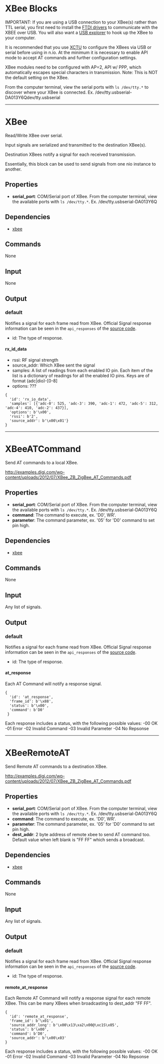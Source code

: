 XBee Blocks
===========

IMPORTANT: If you are using a USB connection to your XBee(s) rather than TTL serial, you first need to install the [FTDI drivers](http://www.ftdichip.com/Support/Documents/AppNotes/AN_134_FTDI_Drivers_Installation_Guide_for_MAC_OSX.pdf) to communicate with the XBEE over USB. You will also want a [USB explorer](https://learn.sparkfun.com/tutorials/exploring-xbees-and-xctu/selecting-an-explorer) to hook up the XBee to your computer.

It is recommended that you use [XCTU](http://www.digi.com/products/wireless-wired-embedded-solutions/zigbee-rf-modules/xctu) to configure the XBees via USB or serial before using in n.io. At the minimum it is necessary to enable API mode to accept AT commands and further configuration settings.

XBee modules need to be configured with AP=2, API w/ PPP, which automatically escapes special characters in transmission. Note: This is NOT the default setting on the XBee.

From the computer terminal, view the serial ports with `ls /dev/tty.*` to discover where your XBee is connected. Ex. /dev/tty.usbserial-DA013Y6Qdev/tty.usbserial

-------------------------------------------------------------------------------

XBee
====

Read/Write XBee over serial.

Input signals are serialized and transmitted to the destination XBee(s).

Destination XBees notify a signal for each received transmission.

Essentially, this block can be used to send signals from one nio instance to another.

Properties
----------

-   **serial_port**: COM/Serial port of XBee. From the computer terminal, view the available ports with `ls /dev/tty.*`. Ex. /dev/tty.usbserial-DA013Y6Q

Dependencies
------------

-   [xbee](https://pypi.python.org/pypi/XBee)

Commands
--------
None

Input
-----
None

Output
------

### default

Notifies a signal for each frame read from XBee. Official Signal response information can be seen in the `api_responses` of the [source code]('https://github.com/nioinnovation/python-xbee/blob/master/xbee/ieee.py').

  - id: The type of response.

#### rx_id_data
  - rssi: RF signal strength
  - source_addr: Which XBee sent the signal
  - samples: A list of readings from each enabled IO pin. Each item of the list is a dictionary of readings for all the enabled IO pins. Keys are of format (adc|dio)-[0-8]
  - options: ???

```
{
  'id': 'rx_io_data',
  'samples': [{'adc-0': 525, 'adc-3': 390, 'adc-1': 472, 'adc-5': 312, 'adc-4': 410, 'adc-2': 437}],
  'options': b'\x00', 
  'rssi': b'2',
  'source_addr': b'\x00\x01'}
}

```

-------------------------------------------------------------------------------

XBeeATCommand
============

Send AT commands to a local XBee.

http://examples.digi.com/wp-content/uploads/2012/07/XBee_ZB_ZigBee_AT_Commands.pdf

Properties
----------

-   **serial_port**: COM/Serial port of XBee. From the computer terminal, view the available ports with `ls /dev/tty.*`. Ex. /dev/tty.usbserial-DA013Y6Q
-   **command**: The command to execute, ex. 'D0', WR'.
-   **parameter**: The command parameter, ex. '05' for 'D0' command to set pin high.

Dependencies
------------

-   [xbee](https://pypi.python.org/pypi/XBee)

Commands
--------
None

Input
-----
Any list of signals.

Output
------

### default

Notifies a signal for each frame read from XBee. Official Signal response information can be seen in the `api_responses` of the [source code]('https://github.com/nioinnovation/python-xbee/blob/master/xbee/ieee.py').

  - id: The type of response.

#### at_response

Each AT Command will notify a response signal.

```
{
  'id': 'at_response',
  'frame_id': b'\x88',
  'status': b'\x00',
  'command': b'D0'
 }
```

Each response includes a status, with the following possible values:
-00 OK
-01 Error
-02 Invalid Command
-03 Invalid Parameter
-04 No Repsonse

-------------------------------------------------------------------------------

XBeeRemoteAT
============

Send Remote AT commands to a destination XBee.

http://examples.digi.com/wp-content/uploads/2012/07/XBee_ZB_ZigBee_AT_Commands.pdf

Properties
----------

-   **serial_port**: COM/Serial port of XBee. From the computer terminal, view the available ports with `ls /dev/tty.*`. Ex. /dev/tty.usbserial-DA013Y6Q
-   **command**: The command to execute, ex. 'D0', WR'.
-   **parameter**: The command parameter, ex. '05' for 'D0' command to set pin high.
-   **dest_addr**: 2 byte address of remote xbee to send AT command too. Default value when left blank is "FF FF" which sends a broadcast.

Dependencies
------------

-   [xbee](https://pypi.python.org/pypi/XBee)

Commands
--------
None

Input
-----
Any list of signals.

Output
------

### default

Notifies a signal for each frame read from XBee. Official Signal response information can be seen in the `api_responses` of the [source code]('https://github.com/nioinnovation/python-xbee/blob/master/xbee/ieee.py').

  - id: The type of response.

#### remote_at_response

Each Remote AT Command will notify a response signal for each remote XBee. This can be many XBees when broadcasting to dest_addr "FF FF".

```
{
  'id': 'remote_at_response',
  'frame_id': b'\x01',
  'source_addr_long': b'\x00\x13\xa2\x00@\xc1S\x05',
  'status': b'\x00',
  'command': b'D0',
  'source_addr': b'\x00\x03'
}
```

Each response includes a status, with the following possible values:
-00 OK
-01 Error
-02 Invalid Command
-03 Invalid Parameter
-04 No Repsonse

